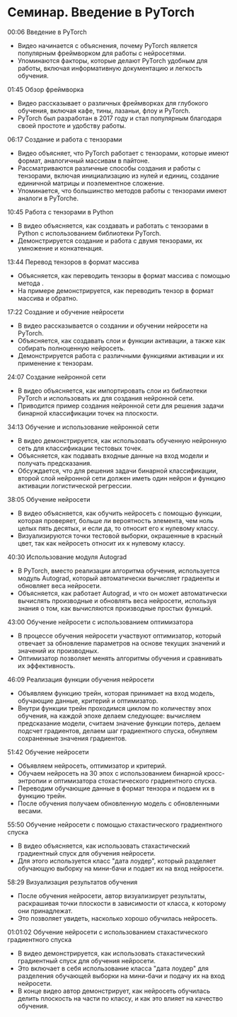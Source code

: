 # Семинар. Введение в PyTorch

00:06 Введение в PyTorch

* Видео начинается с объяснения, почему PyTorch является популярным фреймворком для работы с нейросетями.
* Упоминаются факторы, которые делают PyTorch удобным для работы, включая информативную документацию и легкость обучения.

01:45 Обзор фреймворка

* Видео рассказывает о различных фреймворках для глубокого обучения, включая кафе, тины, лазаньи, флоу и PyTorch.
* PyTorch был разработан в 2017 году и стал популярным благодаря своей простоте и удобству работы.

06:17 Создание и работа с тензорами

* Видео объясняет, что PyTorch работает с тензорами, которые имеют формат, аналогичный массивам в пайтоне.
* Рассматриваются различные способы создания и работы с тензорами, включая инициализацию из нулей и единиц, создание единичной матрицы и поэлементное сложение.
* Упоминается, что большинство методов работы с тензорами имеют аналоги в PyTorchе.

10:45 Работа с тензорами в Python

* В видео объясняется, как создавать и работать с тензорами в Python с использованием библиотеки PyTorch.
* Демонстрируется создание и работа с двумя тензорами, их умножение и конкатенация.

13:44 Перевод тензоров в формат массива

* Объясняется, как переводить тензоры в формат массива с помощью метода .
* На примере демонстрируется, как переводить тензор в формат массива и обратно.

17:22 Создание и обучение нейросети

* В видео рассказывается о создании и обучении нейросети на PyTorch.
* Объясняется, как создавать слои и функции активации, а также как собирать полноценную нейросеть.
* Демонстрируется работа с различными функциями активации и их применение к тензорам.

24:07 Создание нейронной сети

* В видео объясняется, как импортировать слои из библиотеки PyTorch и использовать их для создания нейронной сети.
* Приводится пример создания нейронной сети для решения задачи бинарной классификации точек на плоскости.

34:13 Обучение и использование нейронной сети

* В видео демонстрируется, как использовать обученную нейронную сеть для классификации тестовых точек.
* Объясняется, как подавать входные данные на вход модели и получать предсказания.
* Обсуждается, что для решения задачи бинарной классификации, второй слой нейронной сети должен иметь один нейрон и функцию активации логистической регрессии.

38:05 Обучение нейросети

* В видео объясняется, как обучить нейросеть с помощью функции, которая проверяет, больше ли вероятность элемента, чем ноль целых пять десятых, и если да, то относит его к нулевому классу.
* Визуализируются точки тестовой выборки, окрашенные в красный цвет, так как нейросеть относит их к нулевому классу.

40:30 Использование модуля Autograd

* В PyTorch, вместо реализации алгоритма обучения, используется модуль Autograd, который автоматически вычисляет градиенты и обновляет веса нейросети.
* Объясняется, как работает Autograd, и что он может автоматически вычислять производные и обновлять веса нейросети, используя знания о том, как вычисляются производные простых функций.

43:00 Обучение нейросети с использованием оптимизатора

* В процессе обучения нейросети участвуют оптимизатор, который отвечает за обновление параметров на основе текущих значений и значений их производных.
* Оптимизатор позволяет менять алгоритмы обучения и сравнивать их эффективность.

46:09 Реализация функции обучения нейросети

* Объявляем функцию трейн, которая принимает на вход модель, обучающие данные, критерий и оптимизатор.
* Внутри функции трейн проходимся циклом по количеству эпох обучения, на каждой эпохе делаем следующее: вычисляем предсказание модели, считаем значение функции потерь, делаем подсчет градиентов, делаем шаг градиентного спуска, обнуляем сохраненные значения градиентов.

51:42 Обучение нейросети

* Объявляем нейросеть, оптимизатор и критерий.
* Обучаем нейросеть на 30 эпох с использованием бинарной кросс-энтропии и оптимизатора стохастического градиентного спуска.
* Переводим обучающие данные в формат тензора и подаем их в функцию трейн.
* После обучения получаем обновленную модель с обновленными весами.

55:50 Обучение нейросети с помощью стахастического градиентного спуска

* В видео объясняется, как использовать стахастический градиентный спуск для обучения нейросети.
* Для этого используется класс "дата лоудер", который разделяет обучающую выборку на мини-бачи и подает их на вход нейросети.

58:29 Визуализация результатов обучения

* После обучения нейросети, автор визуализирует результаты, раскрашивая точки плоскости в зависимости от класса, к которому они принадлежат.
* Это позволяет увидеть, насколько хорошо обучилась нейросеть.

01:01:02 Обучение нейросети с использованием стахастического градиентного спуска

* В видео демонстрируется, как использовать стахастический градиентный спуск для обучения нейросети.
* Это включает в себя использование класса "дата лоудер" для разделения обучающей выборки на мини-бачи и подачу их на вход нейросети.
* В конце видео автор демонстрирует, как нейросеть обучилась делить плоскость на части по классу, и как это влияет на качество обучения.

